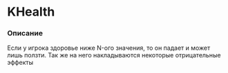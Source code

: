 # KHealth

### Описание
Если у игрока здоровье ниже N-ого значения, то он падает и может лишь ползти. Так же на него накладываются некоторые отрицательные эффекты
